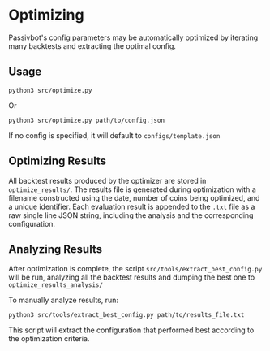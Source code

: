 # Optimizing

Passivbot's config parameters may be automatically optimized by iterating many backtests and extracting the optimal config.

## Usage

```shell
python3 src/optimize.py
```
Or
```shell
python3 src/optimize.py path/to/config.json
```
If no config is specified, it will default to `configs/template.json`

## Optimizing Results

All backtest results produced by the optimizer are stored in `optimize_results/`. The results file is generated during optimization with a filename constructed using the date, number of coins being optimized, and a unique identifier.
Each evaluation result is appended to the `.txt` file as a raw single line JSON string, including the analysis and the corresponding configuration.

## Analyzing Results

After optimization is complete, the script `src/tools/extract_best_config.py` will be run, analyzing all the backtest results and dumping the best one to `optimize_results_analysis/`

To manually analyze results, run:

```shell
python3 src/tools/extract_best_config.py path/to/results_file.txt
```

This script will extract the configuration that performed best according to the optimization criteria.
